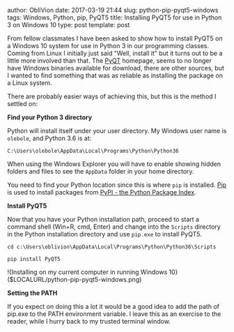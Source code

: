author: ObliVion
date: 2017-03-19 21:44
slug: python-pip-pyqt5-windows
tags: Windows, Python, pip, PyQT5
title: Installing PyQT5 for use in Python 3 on Windows 10
type: post
template: post


From fellow classmates I have been asked to show how to install PyQT5 on a
Windows 10 system for use in Python 3 in our programming classes. Coming from
Linux I initially just said "Well, install it" but it turns out to be a little
more involved than that. The [PyQT](https://riverbankcomputing.com/software/pyqt/intro)
homepage, seems to no longer have Windows binaries available for download, there
are other sources, but I wanted to find something that was as reliable as
installing the package on a Linux system.

There are probably easier ways of achieving this, but this is the method I
settled on:

**Find your Python 3 directory**

Python will install itself under your user directory. My Windows user name is
`olebole`, and Python 3.6 is at:

    C:\Users\olebole\AppData\Local\Programs\Python\Python36

When using the Windows Explorer you will have to enable showing hidden folders
and files to see the `AppData` folder in your home directory.

You need to find your Python location since this is where `pip` is installed. [Pip](https://packaging.python.org/key_projects/#pip) is used to install packages from [PyPI - the Python Package Index](https://pypi.python.org/pypi).

**Install PyQT5**

Now that you have your Python installation path, proceed to start a command
shell (Win+R, cmd, Enter) and change into the `Scripts` directory in the Python
installation directory and use `pip.exe` to install PyQT5.

    cd c:\Users\oblivion\AppData\Local\Programs\Python\Python36\Scripts

    pip install PyQT5


!{Installing on my current computer in running Windows 10}($LOCALURL/python-pip-pyqt5-windows.png)



**Setting the PATH**

If you expect on doing this a lot it would be a good idea to add the path of
pip.exe to the PATH environment variable. I leave this as an exercise to the
reader, while I hurry back to my trusted terminal window.
